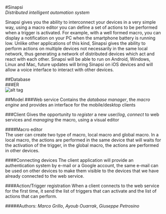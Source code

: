 #Sinapsi  
_Distributed intelligent automation system_  
  
Sinapsi gives you the ability to interconnect your devices in a very simple way, using a macro editor you can define a 
set of actions to be performed when a trigger is activated. For example, with a well formed macro, you can display a 
notification on your PC when the smartphone battery is running low. Unlike other applications of this kind, 
Sinapsi gives the ability to perform actions on multiple devices not necessarily in the same local network, 
thus generating a network of distributed devices which act and react with each other.
Sinapsi will be able to run on Android, Windows, Linux and Mac, future updates will bring Sinapsi on 
iOS devices and will allow a voice interface to interact with other devices.

##Database  
###ER  
![alt tag](http://i60.tinypic.com/73ed0i.png)    
   
##Model
###Web service
Contains the _database manager_, the _macro engine_ and provides an interface for the mobile/desktop clients   
   
###Client
Gives the opportunity to _register_ a new user/_log_, _connect_ to web services and _managing_ the macro, using a visual editor   
   
####Macro editor   
The user can create two type of macro, local macro and global macro. In a local macro, the actions are performed in the same
device that will waits for the activation of the trigger, in the global macro, the actions are performed in other devices.
    
####Connecting devices
The client application will provide an authentication system by e-mail or a Google account, the same e-mail
can be used on other devices to make them visible to the devices that we have already connected to the web service.
   
####Action/Trigger registration
When a client connects to the web service for the first time, it send the list of triggers that can activate and the list of
actions that can perform.
    
   
#####Authors: _Marco Grillo_, _Ayoub Ouarrak_, _Giuseppe Petrosino_
